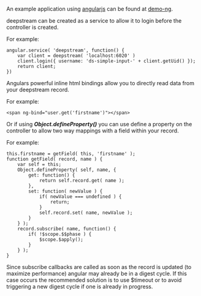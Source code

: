 An example application using [angularjs](https://angularjs.org/) can be found at [demo-ng](https://github.com/hoxton-one/ds-demo-simple-app-ng).

deepstream can be created as a service to allow it to login before the controller
is created.

For example:

	angular.service( 'deepstream', function() {
		var client = deepstream( 'localhost:6020' )
		client.login({ username: 'ds-simple-input-' + client.getUid() });
		return client;
	})

Angulars powerful inline html bindings allow you to directly read data from your deepstream record.

For example:

	<span ng-bind="user.get('firstname')"></span>

Or if using ***Object.defineProperty()*** you can use define a property on
the controller to allow two way mappings with a field within your record.

For example:

	this.firstname = getField( this, 'firstname' );
	function getField( record, name ) {
		var self = this;
		Object.defineProperty( self, name, {
			get: function() {
				return self.record.get( name );
			},
			set: function( newValue ) {
				if( newValue === undefined ) {
					return;
				}
				self.record.set( name, newValue );
			}
		} );
		record.subscribe( name, function() {
			if( !$scope.$$phase ) {
				$scope.$apply();
			}
		} );
	}

<div class="info">
		Since subscribe callbacks are called as soon as the record is updated (to maximize performance)
		angular may already be in a digest cycle. If this case occurs the recommended solution is to use $timeout or to avoid triggering a new digest cycle if one is already in progress.
</div>
